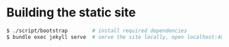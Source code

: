 # Building the static site

```bash
$ ./script/bootstrap        # install required dependencies
$ bundle exec jekyll serve  # serve the site locally, open localhost:4000
```